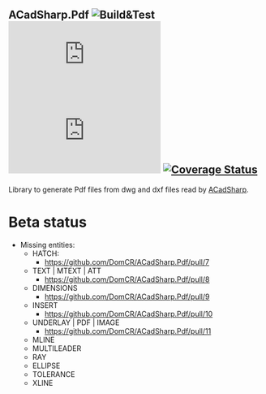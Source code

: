 ACadSharp.Pdf ![Build&Test](https://github.com/DomCr/ACadSharp.Pdf/actions/workflows/build_n_test.yml/badge.svg) ![License](https://img.shields.io/github/license/DomCr/ACadSharp.Pdf) ![nuget](https://img.shields.io/nuget/v/Acadsharp.Pdf) [![Coverage Status](https://coveralls.io/repos/github/DomCR/ACadSharp.Pdf/badge.svg?branch=master)](https://coveralls.io/github/DomCR/ACadSharp.Pdf?branch=master)
---

Library to generate Pdf files from dwg and dxf files read by [ACadSharp](https://github.com/DomCR/ACadSharp).

# Beta status

- Missing entities:
    - HATCH: 
        - https://github.com/DomCR/ACadSharp.Pdf/pull/7
    - TEXT | MTEXT | ATT
        - https://github.com/DomCR/ACadSharp.Pdf/pull/8
    - DIMENSIONS
        - https://github.com/DomCR/ACadSharp.Pdf/pull/9
    - INSERT
        - https://github.com/DomCR/ACadSharp.Pdf/pull/10
    - UNDERLAY | PDF | IMAGE
        - https://github.com/DomCR/ACadSharp.Pdf/pull/11
    - MLINE
    - MULTILEADER
    - RAY
    - ELLIPSE
    - TOLERANCE
    - XLINE
